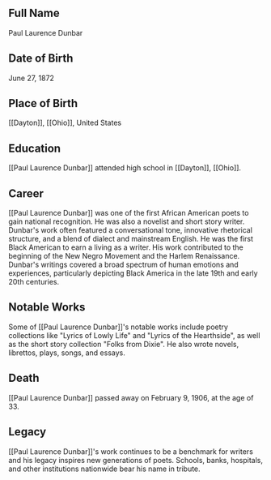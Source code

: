 
## Full Name
Paul Laurence Dunbar

## Date of Birth
June 27, 1872

## Place of Birth
[[Dayton]], [[Ohio]], United States

## Education
[[Paul Laurence Dunbar]] attended high school in [[Dayton]], [[Ohio]].

## Career
[[Paul Laurence Dunbar]] was one of the first African American poets to gain national recognition. He was also a novelist and short story writer. Dunbar's work often featured a conversational tone, innovative rhetorical structure, and a blend of dialect and mainstream English. He was the first Black American to earn a living as a writer. His work contributed to the beginning of the New Negro Movement and the Harlem Renaissance. Dunbar's writings covered a broad spectrum of human emotions and experiences, particularly depicting Black America in the late 19th and early 20th centuries.

## Notable Works
Some of [[Paul Laurence Dunbar]]'s notable works include poetry collections like "Lyrics of Lowly Life" and "Lyrics of the Hearthside", as well as the short story collection "Folks from Dixie". He also wrote novels, librettos, plays, songs, and essays.

## Death
[[Paul Laurence Dunbar]] passed away on February 9, 1906, at the age of 33.

## Legacy
[[Paul Laurence Dunbar]]'s work continues to be a benchmark for writers and his legacy inspires new generations of poets. Schools, banks, hospitals, and other institutions nationwide bear his name in tribute.
